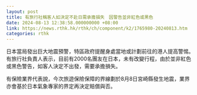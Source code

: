 ```yaml
---
layout: post
title: 有旅行社稱客人如決定不赴日需承擔損失　因警告並非紅色或黑色
date: 2024-08-13 12:38:58.000000000 +08:00
link: https://news.rthk.hk/rthk/ch/component/k2/1765980-20240813.htm
categories: rthk
---
```


日本當局發出巨大地震預警，特區政府提醒身處當地或計劃前往的港人提高警惕。有旅行社負責人表示，目前有2000名團友在日本，未有改變行程，由於並非紅色或黑色警告，如客人決定不出發，需要承擔損失。

有保險業界代表說，今次旅遊保險保障的界線劃於8月8日宮崎縣發生地震，業界亦會基於日本氣象專家的界定再決定賠償與否。
